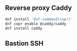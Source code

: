 ## Reverse proxy Caddy

```bash
dnf install 'dnf-command(copr)'
dnf copr enable @caddy/caddy
dnf install caddy
```

## Bastion SSH

```bash

```
